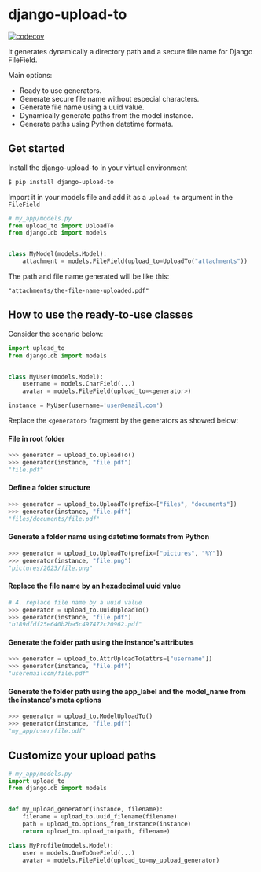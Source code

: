 # django-upload-to

[![codecov](https://codecov.io/github/valbertovc/django-upload-to/branch/main/graph/badge.svg?token=2R5S5GTS0X)](https://codecov.io/github/valbertovc/django-upload-to)

It generates dynamically a directory path and a secure file name for Django FileField.

Main options:
- Ready to use generators.
- Generate secure file name without especial characters.
- Generate file name using a uuid value.
- Dynamically generate paths from the model instance.
- Generate paths using Python datetime formats.

## Get started
Install the django-upload-to in your virtual environment
```bash
$ pip install django-upload-to
```
Import it in your models file and add it as a `upload_to` argument in the `FileField` 
```python
# my_app/models.py
from upload_to import UploadTo
from django.db import models


class MyModel(models.Model):
    attachment = models.FileField(upload_to=UploadTo("attachments"))
```
The path and file name generated will be like this:
```text
"attachments/the-file-name-uploaded.pdf"
```

## How to use the ready-to-use classes

Consider the scenario below:
```python
import upload_to
from django.db import models


class MyUser(models.Model):
    username = models.CharField(...)
    avatar = models.FileField(upload_to=<generator>)

instance = MyUser(username='user@email.com')
```
Replace the `<generator>` fragment by the generators as showed below:
#### File in root folder
```python
>>> generator = upload_to.UploadTo()
>>> generator(instance, "file.pdf")
"file.pdf"

```
#### Define a folder structure
```python
>>> generator = upload_to.UploadTo(prefix=["files", "documents"])
>>> generator(instance, "file.pdf")
"files/documents/file.pdf"
```
#### Generate a folder name using datetime formats from Python
```python
>>> generator = upload_to.UploadTo(prefix=["pictures", "%Y"])
>>> generator(instance, "file.png")
"pictures/2023/file.png"
```
#### Replace the file name by an hexadecimal uuid value
```python
# 4. replace file name by a uuid value
>>> generator = upload_to.UuidUploadTo()
>>> generator(instance, "file.pdf")
"b189dfdf25e640b2ba5c497472c20962.pdf"
```
#### Generate the folder path using the instance's attributes
```python
>>> generator = upload_to.AttrUploadTo(attrs=["username"])
>>> generator(instance, "file.pdf")
"useremailcom/file.pdf"
```
#### Generate the folder path using the app_label and the model_name from the instance's meta options
```python
>>> generator = upload_to.ModelUploadTo()
>>> generator(instance, "file.pdf")
"my_app/user/file.pdf"
```

## Customize your upload paths

```python
# my_app/models.py
import upload_to
from django.db import models


def my_upload_generator(instance, filename):
    filename = upload_to.uuid_filename(filename)
    path = upload_to.options_from_instance(instance)
    return upload_to.upload_to(path, filename)

class MyProfile(models.Model):
    user = models.OneToOneField(...)
    avatar = models.FileField(upload_to=my_upload_generator)
```
